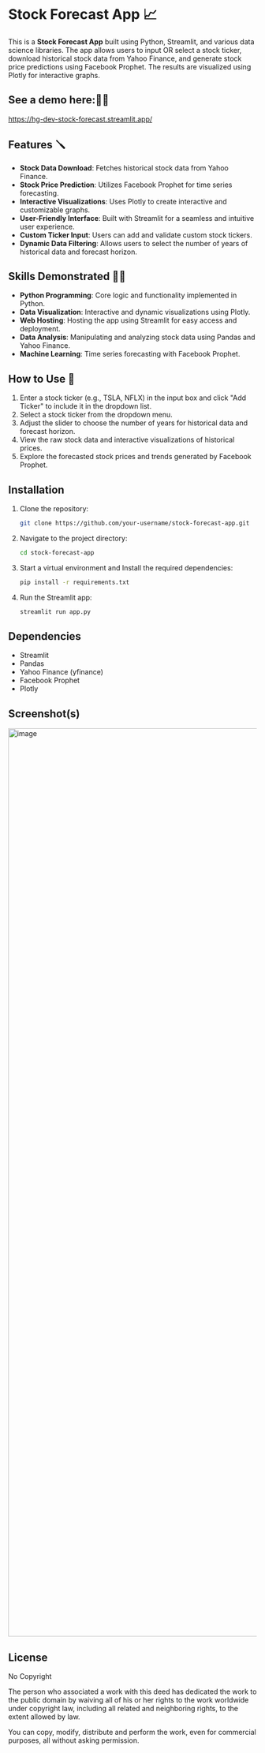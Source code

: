 # Stock Forecast App 📈

This is a **Stock Forecast App** built using Python, Streamlit, and various data science libraries. The app allows users to input OR select a stock ticker, download historical stock data from Yahoo Finance, and generate stock price predictions using Facebook Prophet. The results are visualized using Plotly for interactive graphs.

## See a demo here:💃🏻
https://hg-dev-stock-forecast.streamlit.app/

## Features 🪛
- **Stock Data Download**: Fetches historical stock data from Yahoo Finance.
- **Stock Price Prediction**: Utilizes Facebook Prophet for time series forecasting.
- **Interactive Visualizations**: Uses Plotly to create interactive and customizable graphs.
- **User-Friendly Interface**: Built with Streamlit for a seamless and intuitive user experience.
- **Custom Ticker Input**: Users can add and validate custom stock tickers.
- **Dynamic Data Filtering**: Allows users to select the number of years of historical data and forecast horizon.

## Skills Demonstrated 💪🏼
- **Python Programming**: Core logic and functionality implemented in Python.
- **Data Visualization**: Interactive and dynamic visualizations using Plotly.
- **Web Hosting**: Hosting the app using Streamlit for easy access and deployment.
- **Data Analysis**: Manipulating and analyzing stock data using Pandas and Yahoo Finance.
- **Machine Learning**: Time series forecasting with Facebook Prophet.

## How to Use 🤷
1. Enter a stock ticker (e.g., TSLA, NFLX) in the input box and click "Add Ticker" to include it in the dropdown list.
2. Select a stock ticker from the dropdown menu.
3. Adjust the slider to choose the number of years for historical data and forecast horizon.
4. View the raw stock data and interactive visualizations of historical prices.
5. Explore the forecasted stock prices and trends generated by Facebook Prophet.

## Installation
1. Clone the repository:
   ```bash
   git clone https://github.com/your-username/stock-forecast-app.git
   ```
2. Navigate to the project directory:
   ```bash
   cd stock-forecast-app
   ```
3. Start a virtual environment and Install the required dependencies:
   ```bash
   pip install -r requirements.txt
   ```
4. Run the Streamlit app:
   ```bash
   streamlit run app.py
   ```

## Dependencies
- Streamlit
- Pandas
- Yahoo Finance (yfinance)
- Facebook Prophet
- Plotly

## Screenshot(s)
<img width="1842" alt="image" src="https://github.com/user-attachments/assets/041089dc-b76c-4023-bc70-62ebb8060527" />

## License
No Copyright

The person who associated a work with this deed has dedicated the work to the
public domain by waiving all of his or her rights to the work worldwide under
copyright law, including all related and neighboring rights,
to the extent allowed by law.

You can copy, modify, distribute and perform the work, even for commercial
purposes, all without asking permission. 
